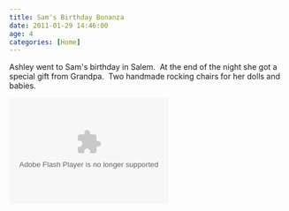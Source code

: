 ```yaml
---
title: Sam's Birthday Bonanza
date: 2011-01-29 14:46:00
age: 4
categories: [Home]
---
```

Ashley went to Sam's birthday in Salem.  At the end of the night she got a special gift from Grandpa.  Two handmade rocking chairs for her dolls and babies.

<object width="288" height="192" classid="clsid:d27cdb6e-ae6d-11cf-96b8-444553540000" codebase="http://download.macromedia.com/pub/shockwave/cabs/flash/swflash.cab#version=6,0,40,0"><param name="src" value="http://picasaweb.google.com/s/c/bin/slideshow.swf" /><param name="flashvars" value="host=picasaweb.google.com&amp;hl=en_US&amp;feat=flashalbum&amp;RGB=0x000000&amp;feed=http%3A%2F%2Fpicasaweb.google.com%2Fdata%2Ffeed%2Fapi%2Fuser%2Fwyseguys%2Falbumid%2F5568063754937416385%3Falt%3Drss%26kind%3Dphoto%26authkey%3DGv1sRgCIz5tNa43NziuQE%26hl%3Den_US" /><param name="pluginspage" value="http://www.macromedia.com/go/getflashplayer" /><embed width="288" height="192" type="application/x-shockwave-flash" src="http://picasaweb.google.com/s/c/bin/slideshow.swf" flashvars="host=picasaweb.google.com&amp;hl=en_US&amp;feat=flashalbum&amp;RGB=0x000000&amp;feed=http%3A%2F%2Fpicasaweb.google.com%2Fdata%2Ffeed%2Fapi%2Fuser%2Fwyseguys%2Falbumid%2F5568063754937416385%3Falt%3Drss%26kind%3Dphoto%26authkey%3DGv1sRgCIz5tNa43NziuQE%26hl%3Den_US" pluginspage="http://www.macromedia.com/go/getflashplayer" /></object>
